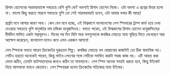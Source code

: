 রিশাদ হোসেনের পারফরম্যান্সে সবচেয়ে বেশি খুশি কে? অবশ্যই রিশাদ হোসেন নিজে। এটা অবশ্য এ প্রশ্নের উত্তর হলো না। ভালো কিছু করতে পারলে সবচেয়ে খুশি তো সেই পারফরমারই হবেন, এটা আবার বলার কী আছে!

প্রশ্নটা মনে আসার কারণ অন্য। কেন যেন মনে হচ্ছে, এই বিশ্বকাপে বাংলাদেশের লেগ স্পিনারের ট্রাম্প কার্ড হয়ে দেখা দেওয়ায় সবচেয়ে খুশি মানুষটার নাম চন্ডিকা হাথুরুসিংহে। বলতে পারেন, এই বিশ্বকাপের রিশাদ হোসেন হাথুরুসিংহের দীর্ঘদিন লালিত একটা স্বপ্নপূরণও। দিনের পর দিন যিনি অন্য দলগুলোকে কবজির মোচড়ে ম্যাচ ঘুরিয়ে দিতে দেখেছেন আর আক্ষেপ করেছেন, বাংলাদেশ দলেও কবে এমন একজন আসবে!

লেগ স্পিনকে বলতে পারেন ক্রিকেটের দুরূহতম শিল্প। কবজির মোচড়ে বল ঘোরানোর কাজটাই তো ঠিক স্বাভাবিক নয়। সেটিও হয়তো অনেকেই পারেন, কিন্তু লাইন-লেংথের সঙ্গে সেটিকে সমন্বিত করাটা সহজ কাজ নয়। এটি আয়ত্ত করা যেমন কঠিন, তেমনি ব্যাটসম্যানদের জন্যও কঠিন তা সামলানো। লেগ স্পিন অনেক সময়ই খরুচে হবে, কিন্তু উইকেট নিয়ে আপনাকে ম্যাচও জেতাবে। লেগ স্পিনাররা হলেন ক্রিকেটের সত্যিকার ম্যাচ উইনার।
